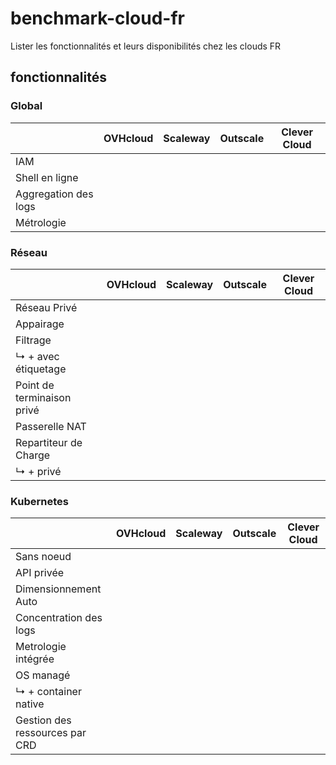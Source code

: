 # benchmark-cloud-fr

Lister les fonctionnalités et leurs disponibilités chez les clouds FR

## fonctionnalités

### Global

|  | OVHcloud | Scaleway | Outscale | Clever Cloud |
| - | -       | -        | -        | -            |
| IAM |
| Shell en ligne |
| Aggregation des logs |
| Métrologie |

### Réseau

|  | OVHcloud | Scaleway | Outscale | Clever Cloud |
| - | -       | -        | -        | -            |
| Réseau Privé |
| Appairage |
| Filtrage |
| ↳ + avec étiquetage |
| Point de terminaison privé |
| Passerelle NAT |
| Repartiteur de Charge |
| ↳ + privé |

### Kubernetes

|  | OVHcloud | Scaleway | Outscale | Clever Cloud |
| - | -       | -        | -        | -            |
| Sans noeud |
| API privée |
| Dimensionnement Auto |
| Concentration des logs |
| Metrologie intégrée |
| OS managé |
| ↳ + container native |
| Gestion des ressources par CRD |
